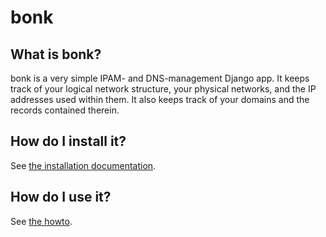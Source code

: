 # bonk

## What is bonk?

bonk is a very simple IPAM- and DNS-management Django app. It keeps
track of your logical network structure, your physical networks, and
the IP addresses used within them. It also keeps track of your
domains and the records contained therein.

## How do I install it?

See [the installation documentation](INSTALL.md).

## How do I use it?

See [the howto](HOWTO.md).
